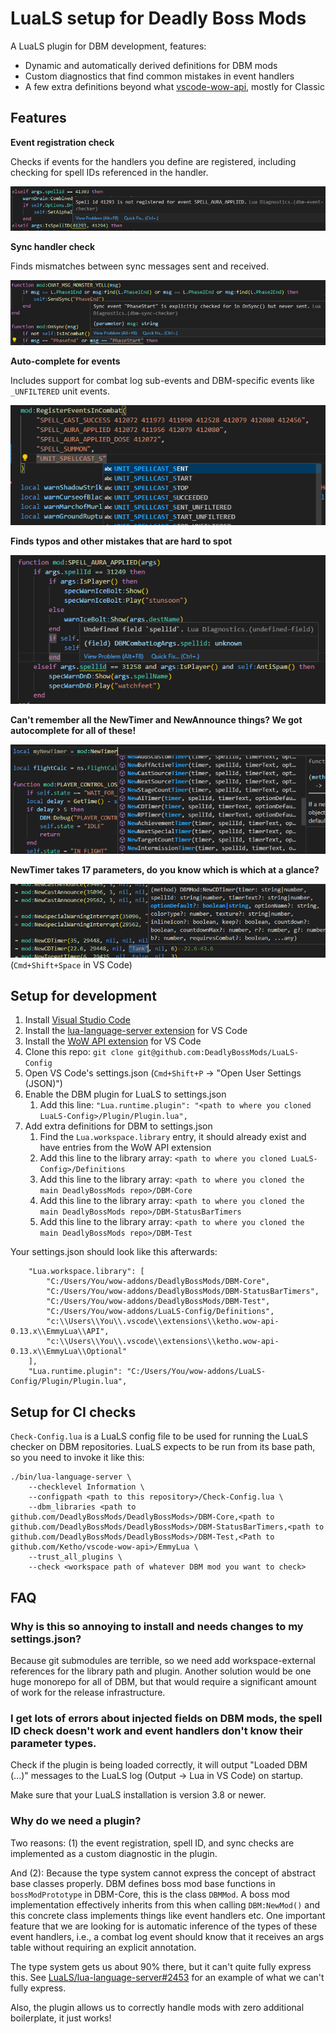 # LuaLS setup for Deadly Boss Mods

A LuaLS plugin for DBM development, features:

* Dynamic and automatically derived definitions for DBM mods
* Custom diagnostics that find common mistakes in event handlers
* A few extra definitions beyond what [vscode-wow-api](https://github.com/Ketho/vscode-wow-api), mostly for Classic

## Features

**Event registration check**

Checks if events for the handlers you define are registered, including checking for spell IDs referenced in the handler.

![](./Screenshots/SpellID-Missing.png)

**Sync handler check**

Finds mismatches between sync messages sent and received.

![](./Screenshots/Sync-Checker.png)

**Auto-complete for events**

Includes support for combat log sub-events and DBM-specific events like `_UNFILTERED` unit events.

![](./Screenshots/Event-Enum.png)

**Finds typos and other mistakes that are hard to spot**

![](./Screenshots/Event-Handler-Params.png)

**Can't remember all the NewTimer and NewAnnounce things? We got autocomplete for all of these!**

![](./Screenshots/Timers.png)

**NewTimer takes 17 parameters, do you know which is which at a glance?**

![](./Screenshots/Parameters.png)
(`Cmd+Shift+Space` in VS Code)

## Setup for development

1. Install [Visual Studio Code](https://code.visualstudio.com/)
2. Install the [lua-language-server extension](https://marketplace.visualstudio.com/items?itemName=sumneko.lua) for VS Code
3. Install the [WoW API extension](https://marketplace.visualstudio.com/items?itemName=ketho.wow-api) for VS Code
4. Clone this repo: `git clone git@github.com:DeadlyBossMods/LuaLS-Config`
5. Open VS Code's settings.json (`Cmd+Shift+P` -> "Open User Settings (JSON)")
6. Enable the DBM plugin for LuaLS to settings.json
	1. Add this line: `"Lua.runtime.plugin": "<path to where you cloned LuaLS-Config>/Plugin/Plugin.lua",`
7. Add extra definitions for DBM to settings.json
	1. Find the `Lua.workspace.library` entry, it should already exist and have entries from the WoW API extension
	2. Add this line to the library array: `<path to where you cloned LuaLS-Config>/Definitions`
	3. Add this line to the library array: `<path to where you cloned the main DeadlyBossMods repo>/DBM-Core`
	4. Add this line to the library array: `<path to where you cloned the main DeadlyBossMods repo>/DBM-StatusBarTimers`
	5. Add this line to the library array: `<path to where you cloned the main DeadlyBossMods repo>/DBM-Test`

Your settings.json should look like this afterwards:

```
	"Lua.workspace.library": [
		"C:/Users/You/wow-addons/DeadlyBossMods/DBM-Core",
		"C:/Users/You/wow-addons/DeadlyBossMods/DBM-StatusBarTimers",
		"C:/Users/You/wow-addons/DeadlyBossMods/DBM-Test",
		"C:/Users/You/wow-addons/LuaLS-Config/Definitions",
		"c:\\Users\\You\\.vscode\\extensions\\ketho.wow-api-0.13.x\\EmmyLua\\API",
		"c:\\Users\\You\\.vscode\\extensions\\ketho.wow-api-0.13.x\\EmmyLua\\Optional"
	],
	"Lua.runtime.plugin": "C:/Users/You/wow-addons/LuaLS-Config/Plugin/Plugin.lua",
```

## Setup for CI checks

`Check-Config.lua` is a LuaLS config file to be used for running the LuaLS checker on DBM repositories. LuaLS expects to be run from its base path, so you need to invoke it like this:

```
./bin/lua-language-server \
	--checklevel Information \
	--configpath <path to this repository>/Check-Config.lua \
	--dbm_libraries <path to github.com/DeadlyBossMods/DeadlyBossMods>/DBM-Core,<path to github.com/DeadlyBossMods/DeadlyBossMods>/DBM-StatusBarTimers,<path to github.com/DeadlyBossMods/DeadlyBossMods>/DBM-Test,<Path to github.com/Ketho/vscode-wow-api>/EmmyLua \
	--trust_all_plugins \
	--check <workspace path of whatever DBM mod you want to check>
```

## FAQ

### Why is this so annoying to install and needs changes to my settings.json?

Because git submodules are terrible, so we need add workspace-external references for the library path and plugin.
Another solution would be one huge monorepo for all of DBM, but that would require a significant amount of work for the release infrastructure.

### I get lots of errors about injected fields on DBM mods, the spell ID check doesn't work and event handlers don't know their parameter types.

Check if the plugin is being loaded correctly, it will output "Loaded DBM (...)" messages to the LuaLS log (Output -> Lua in VS Code) on startup.

Make sure that your LuaLS installation is version 3.8 or newer.

### Why do we need a plugin?

Two reasons: (1) the event registration, spell ID, and sync checks are implemented as a custom diagnostic in the plugin.

And (2): Because the type system cannot express the concept of abstract base classes properly.
DBM defines boss mod base functions in `bossModPrototype` in DBM-Core, this is the class `DBMMod`.
A boss mod implementation effectively inherits from this when calling `DBM:NewMod()` and this concrete class implements things like event handlers etc.
One important feature that we are looking for is automatic inference of the types of these event handlers, i.e., a combat log event should know that it receives an args table without requiring an explicit annotation.

The type system gets us about 90% there, but it can't quite fully express this.
See [LuaLS/lua-language-server#2453](https://github.com/LuaLS/lua-language-server/issues/2453) for an example of what we can't fully express.

Also, the plugin allows us to correctly handle mods with zero additional boilerplate, it just works!
